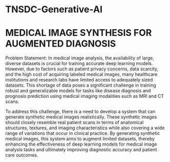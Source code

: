 # TNSDC-Generative-AI
# MEDICAL IMAGE SYNTHESIS FOR AUGMENTED DIAGNOSIS
Problem Statement:
In medical image analysis, the availability of large, diverse datasets is crucial for training accurate deep learning models. However, due to factors such as patient privacy concerns, data scarcity, and the high cost of acquiring labeled medical images, many healthcare institutions and research labs have limited access to adequately sized datasets. This shortage of data poses a significant challenge in training robust and generalizable models for tasks like disease diagnosis and prognosis prediction using medical imaging modalities such as MRI and CT scans.

To address this challenge, there is a need to develop a system that can generate synthetic medical images realistically. These synthetic images should closely resemble real patient scans in terms of anatomical structures, textures, and imaging characteristics while also covering a wide range of variations that occur in clinical practice. By generating synthetic medical images, this system aims to augment limited datasets, thereby enhancing the effectiveness of deep learning models for medical image analysis tasks and ultimately improving diagnostic accuracy and patient care outcomes.

